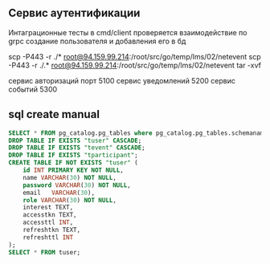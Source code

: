  
## Сервис аутентификации

Интаграционные тесты  в cmd/client
проверяется взаимодействие по grpc 
создание пользователя и добавления его в бд

scp -P443 -r ./* root@94.159.99.214:/root/src/go/temp/lms/02/netevent
scp -P443 -r ./.* root@94.159.99.214:/root/src/go/temp/lms/02/netevent 
tar -xvf 



сервис авторизаций порт 5100
сервис уведомлений      5200
сервис событий          5300



## sql create manual

```sql
SELECT * FROM pg_catalog.pg_tables where pg_catalog.pg_tables.schemaname='public';
DROP TABLE IF EXISTS "tuser" CASCADE;
DROP TABLE IF EXISTS "tevent" CASCADE;
DROP TABLE IF EXISTS "tparticipant";
CREATE TABLE IF NOT EXISTS "tuser" (
    id INT PRIMARY KEY NOT NULL,
    name VARCHAR(30) NOT NULL,
    password VARCHAR(30) NOT NULL, 
    email   VARCHAR(30),
    role VARCHAR(30) NOT NULL,
    interest TEXT,
    accesstkn TEXT,
    accessttl INT,
    refreshtkn TEXT,
    refreshttl INT
);
SELECT * FROM tuser;
```